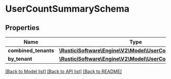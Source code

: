# UserCountSummarySchema

## Properties
Name | Type | Description | Notes
------------ | ------------- | ------------- | -------------
**combined_tenants** | [**\RusticiSoftware\Engine\V2\Model\UserCountDetailSchema**](UserCountDetailSchema.md) |  | 
**by_tenant** | [**\RusticiSoftware\Engine\V2\Model\UserCountDetailSchema[]**](UserCountDetailSchema.md) |  | 

[[Back to Model list]](../README.md#documentation-for-models) [[Back to API list]](../README.md#documentation-for-api-endpoints) [[Back to README]](../README.md)


